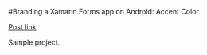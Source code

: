 #Branding a Xamarin.Forms app on Android: Accent Color

[Post link](http://blogs.plainconcepts.com/xamarinteam/2015/04/20/branding-a-xamarin-forms-app-on-android-accent-color/)

Sample project.